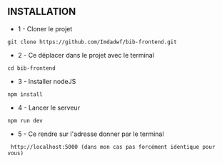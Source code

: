 ## INSTALLATION

* 1 - Cloner le projet


``` 
git clone https://github.com/Imdadwf/bib-frontend.git 
```

* 2 - Ce déplacer dans le projet avec le terminal


``` 
cd bib-frontend 
```

* 3 - Installer nodeJS


``` 
npm install 
```

* 4 - Lancer le serveur


``` 
npm run dev 
```

* 5 - Ce rendre sur l'adresse donner par le terminal 


```
 http://localhost:5000 (dans mon cas pas forcément identique pour vous) 
 ```